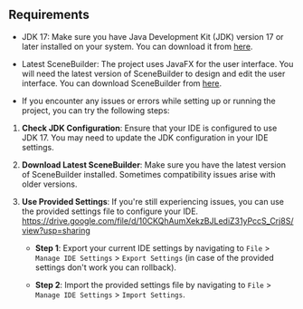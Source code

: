 ## Requirements

- JDK 17: Make sure you have Java Development Kit (JDK) version 17 or later installed on your system. You can download it from [here](https://www.oracle.com/java/technologies/javase-jdk17-downloads.html).

- Latest SceneBuilder: The project uses JavaFX for the user interface. You will need the latest version of SceneBuilder to design and edit the user interface. You can download SceneBuilder from [here](https://gluonhq.com/products/scene-builder/).

- If you encounter any issues or errors while setting up or running the project, you can try the following steps:

1. **Check JDK Configuration**: Ensure that your IDE is configured to use JDK 17. You may need to update the JDK configuration in your IDE settings.

2. **Download Latest SceneBuilder**: Make sure you have the latest version of SceneBuilder installed. Sometimes compatibility issues arise with older versions.

3. **Use Provided Settings**: If you're still experiencing issues, you can use the provided settings file to configure your IDE. https://drive.google.com/file/d/10CKQhAumXekzBJLediZ31yPccS_Crj8S/view?usp=sharing

    - **Step 1**: Export your current IDE settings by navigating to `File` > `Manage IDE Settings` > `Export Settings` (in case of the provided settings don't work you can rollback).
    
    - **Step 2**: Import the provided settings file by navigating to `File` > `Manage IDE Settings` > `Import Settings`.

